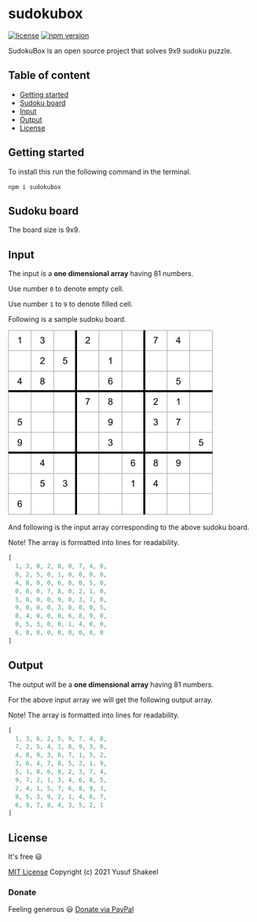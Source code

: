 # sudokubox

[![license](https://img.shields.io/badge/license-MIT-blue.svg)](https://github.com/yusufshakeel/sudokubox)
[![npm version](https://img.shields.io/badge/npm-0.0.1-blue.svg)](https://www.npmjs.com/package/sudokubox)

SudokuBox is an open source project that solves 9x9 sudoku puzzle.

## Table of content

* [Getting started](#getting-started)
* [Sudoku board](#sudoku-board)
* [Input](#input)
* [Output](#output)
* [License](#license)

## Getting started

To install this run the following command in the terminal.

```shell
npm i sudokubox
```

## Sudoku board

The board size is 9x9.

## Input

The input is a **one dimensional array** having 81 numbers.

Use number `0` to denote empty cell.

Use number `1` to `9` to denote filled cell.

Following is a sample sudoku board.

![sudoku puzzle](./docs/sample-puzzle.jpg)

And following is the input array corresponding to the above sudoku board.

Note! The array is formatted into lines for readability.

```javascript
[
  1, 3, 0, 2, 0, 0, 7, 4, 0,
  0, 2, 5, 0, 1, 0, 0, 0, 0,
  4, 8, 0, 0, 6, 0, 0, 5, 0,
  0, 0, 0, 7, 8, 0, 2, 1, 0,
  5, 0, 0, 0, 9, 0, 3, 7, 0,
  9, 0, 0, 0, 3, 0, 0, 0, 5,
  0, 4, 0, 0, 0, 6, 8, 9, 0,
  0, 5, 3, 0, 0, 1, 4, 0, 0,
  6, 0, 0, 0, 0, 0, 0, 0, 0
]
```

## Output

The output will be a **one dimensional array** having 81 numbers.

For the above input array we will get the following output array.

Note! The array is formatted into lines for readability.

```javascript
[
  1, 3, 6, 2, 5, 9, 7, 4, 8,
  7, 2, 5, 4, 1, 8, 9, 3, 6,
  4, 8, 9, 3, 6, 7, 1, 5, 2,
  3, 6, 4, 7, 8, 5, 2, 1, 9,
  5, 1, 8, 6, 9, 2, 3, 7, 4,
  9, 7, 2, 1, 3, 4, 6, 8, 5,
  2, 4, 1, 5, 7, 6, 8, 9, 3,
  8, 5, 3, 9, 2, 1, 4, 6, 7,
  6, 9, 7, 8, 4, 3, 5, 2, 1
]
```

## License

It's free :smiley:

[MIT License](https://github.com/yusufshakeel/sudokubox/blob/master/LICENSE) Copyright (c) 2021 Yusuf Shakeel

### Donate

Feeling generous :smiley: [Donate via PayPal](https://www.paypal.me/yusufshakeel)